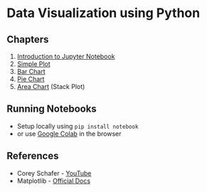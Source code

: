 # Data Visualization using Python

## Chapters
1. [Introduction to Jupyter Notebook](notebook-basics.ipynb)
2. [Simple Plot](simple-plot.ipynb)
3. [Bar Chart](bar-chart.ipynb)
4. [Pie Chart](pie-chart.ipynb)
5. [Area Chart](stack-plot.ipynb) (Stack Plot)

## Running Notebooks
- Setup locally using `pip install notebook`
- or use [Google Colab](https://colab.google/) in the browser

## References
- Corey Schafer - [YouTube](https://www.youtube.com/@coreyms)
- Matplotlib - [Official Docs](https://matplotlib.org/stable/tutorials/index.html)
